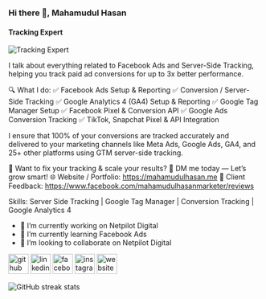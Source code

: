 ### Hi there 👋, Mahamudul Hasan
#### Tracking Expert
![Tracking Expert](https://scontent.fdac24-5.fna.fbcdn.net/v/t39.30808-6/517601864_122157050696473145_5563037805658345490_n.jpg?stp=dst-jpg_s960x960_tt6&_nc_cat=101&ccb=1-7&_nc_sid=cc71e4&_nc_eui2=AeHVkGmj2OKDtoRGJBLo_BIVrEBAQDJ6y1qsQEBAMnrLWhX2lMoUt8UwpMNAyFkGiWrDSTtxuy3NMgnI09JtyOiV&_nc_ohc=rwfxpTa_DyEQ7kNvwH3VvAk&_nc_oc=AdnAfXLqsiwxU5mbLbL9HcM3wNzZzmRLd3NgZ36E8eDDk0q7V3KiLGKAtK-Fsamo1Kk&_nc_zt=23&_nc_ht=scontent.fdac24-5.fna&_nc_gid=d1XbIN8hdQ2SynFN_RMjUw&oh=00_AfQ94GSiM-KXYDKd3HcX3nLLLNEUcuuhU9GF-VK_vnRAkA&oe=688DE626)

I talk about everything related to Facebook Ads and Server-Side Tracking, helping you track paid ad conversions for up to 3x better performance.

🔍 What I do:
✅ Facebook Ads Setup & Reporting
✅ Conversion / Server-Side Tracking
✅ Google Analytics 4 (GA4) Setup & Reporting
✅ Google Tag Manager Setup
✅ Facebook Pixel & Conversion API
✅ Google Ads Conversion Tracking
✅ TikTok, Snapchat Pixel & API Integration

I ensure that 100% of your conversions are tracked accurately and delivered to your marketing channels like Meta Ads, Google Ads, GA4, and 25+ other platforms using GTM server-side tracking.

🎯 Want to fix your tracking & scale your results?
📩 DM me today — Let’s grow smart!
🌐 Website / Portfolio: https://mahamudulhasan.me
💬 Client Feedback: https://www.facebook.com/mahamudulhasanmarketer/reviews

Skills: Server Side Tracking |  Google Tag Manager |  Conversion Tracking |  Google Analytics 4

- 🔭 I’m currently working on Netpilot Digital 
- 🌱 I’m currently learning Facebook Ads 
- 👯 I’m looking to collaborate on Netpilot Digital 


[<img src='https://cdn.jsdelivr.net/npm/simple-icons@3.0.1/icons/github.svg' alt='github' height='40'>](https://github.com/mahamudulhasanmarketer)  [<img src='https://cdn.jsdelivr.net/npm/simple-icons@3.0.1/icons/linkedin.svg' alt='linkedin' height='40'>](https://www.linkedin.com/in/mahamudulhasanmarketer/)  [<img src='https://cdn.jsdelivr.net/npm/simple-icons@3.0.1/icons/facebook.svg' alt='facebook' height='40'>](https://www.facebook.com/mahamudulhasanmarketer)  [<img src='https://cdn.jsdelivr.net/npm/simple-icons@3.0.1/icons/instagram.svg' alt='instagram' height='40'>](https://www.instagram.com/mahamudulhasanmarketer/)  [<img src='https://cdn.jsdelivr.net/npm/simple-icons@3.0.1/icons/icloud.svg' alt='website' height='40'>](https://mahamudulhasan.me)  

![GitHub streak stats](https://streak-stats.demolab.com/?user=mahamudulhasanmarketer)  


